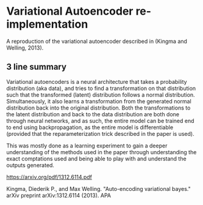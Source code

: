 # Variational Autoencoder re-implementation

A reproduction of the variational autoencoder described in (Kingma and Welling, 2013). 

## 3 line summary
Variational autoencoders is a neural architecture that takes a probability distribution (aka data), 
and tries to find a transformation on that distribution such that the transformed (latent) distribution follows a normal distribution.
Simultaneously, it also learns a transformation from the generated normal distribution back into the original distribution.
Both the transformations to the latent distribution and back to the data distribution are both done through neural networks,
and as such, the entire model can be trained end to end using backpropagation, as the entire model is differentiable
(provided that the reparameterization trick described in the paper is used).

This was mostly done as a learning experiment to gain a deeper understanding of the methods used in the paper through
understanding the exact comptations used and being able to play with and understand the outputs generated.

https://arxiv.org/pdf/1312.6114.pdf

Kingma, Diederik P., and Max Welling. "Auto-encoding variational bayes." arXiv preprint arXiv:1312.6114 (2013).
APA	
